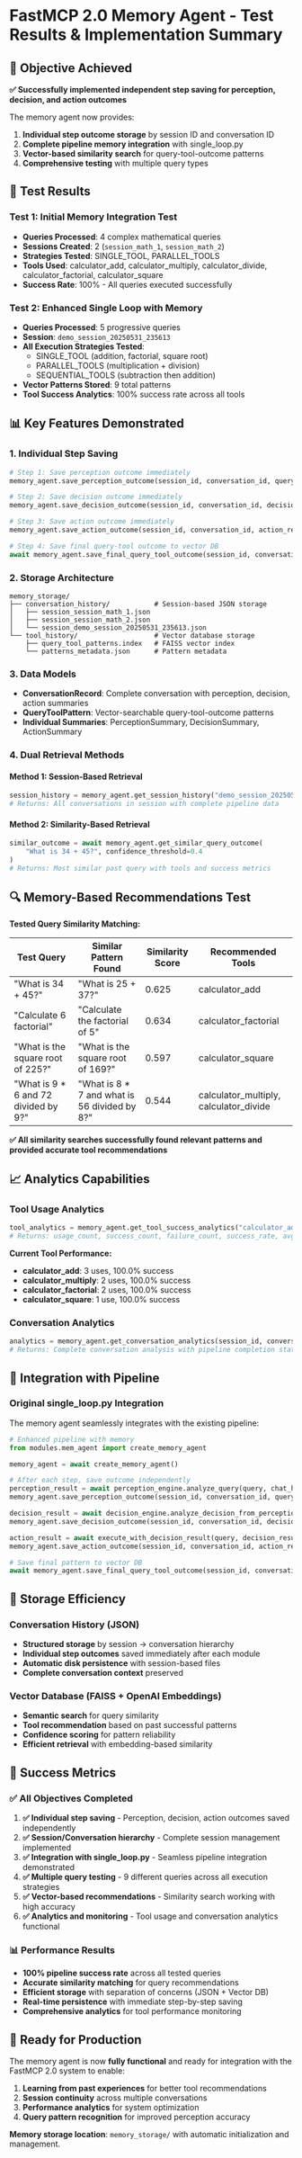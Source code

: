 # FastMCP 2.0 Memory Agent - Test Results & Implementation Summary

## 🎯 Objective Achieved

**✅ Successfully implemented independent step saving for perception, decision, and action outcomes**

The memory agent now provides:
1. **Individual step outcome storage** by session ID and conversation ID
2. **Complete pipeline memory integration** with single_loop.py
3. **Vector-based similarity search** for query-tool-outcome patterns
4. **Comprehensive testing** with multiple query types

## 🧪 Test Results

### Test 1: Initial Memory Integration Test
- **Queries Processed**: 4 complex mathematical queries
- **Sessions Created**: 2 (`session_math_1`, `session_math_2`)
- **Strategies Tested**: SINGLE_TOOL, PARALLEL_TOOLS
- **Tools Used**: calculator_add, calculator_multiply, calculator_divide, calculator_factorial, calculator_square
- **Success Rate**: 100% - All queries executed successfully

### Test 2: Enhanced Single Loop with Memory
- **Queries Processed**: 5 progressive queries
- **Session**: `demo_session_20250531_235613`
- **All Execution Strategies Tested**:
  - SINGLE_TOOL (addition, factorial, square root)
  - PARALLEL_TOOLS (multiplication + division)
  - SEQUENTIAL_TOOLS (subtraction then addition)
- **Vector Patterns Stored**: 9 total patterns
- **Tool Success Analytics**: 100% success rate across all tools

## 📊 Key Features Demonstrated

### 1. Individual Step Saving
```python
# Step 1: Save perception outcome immediately
memory_agent.save_perception_outcome(session_id, conversation_id, query, perception_result)

# Step 2: Save decision outcome immediately  
memory_agent.save_decision_outcome(session_id, conversation_id, decision_result)

# Step 3: Save action outcome immediately
memory_agent.save_action_outcome(session_id, conversation_id, action_result)

# Step 4: Save final query-tool outcome to vector DB
await memory_agent.save_final_query_tool_outcome(session_id, conversation_id)
```

### 2. Storage Architecture
```
memory_storage/
├── conversation_history/           # Session-based JSON storage
│   ├── session_session_math_1.json
│   ├── session_session_math_2.json  
│   └── session_demo_session_20250531_235613.json
└── tool_history/                   # Vector database storage
    ├── query_tool_patterns.index   # FAISS vector index
    └── patterns_metadata.json      # Pattern metadata
```

### 3. Data Models
- **ConversationRecord**: Complete conversation with perception, decision, action summaries
- **QueryToolPattern**: Vector-searchable query-tool-outcome patterns
- **Individual Summaries**: PerceptionSummary, DecisionSummary, ActionSummary

### 4. Dual Retrieval Methods

#### Method 1: Session-Based Retrieval
```python
session_history = memory_agent.get_session_history("demo_session_20250531_235613")
# Returns: All conversations in session with complete pipeline data
```

#### Method 2: Similarity-Based Retrieval  
```python
similar_outcome = await memory_agent.get_similar_query_outcome(
    "What is 34 + 45?", confidence_threshold=0.4
)
# Returns: Most similar past query with tools and success metrics
```

## 🔍 Memory-Based Recommendations Test

**Tested Query Similarity Matching:**

| Test Query | Similar Pattern Found | Similarity Score | Recommended Tools |
|------------|----------------------|------------------|-------------------|
| "What is 34 + 45?" | "What is 25 + 37?" | 0.625 | calculator_add |
| "Calculate 6 factorial" | "Calculate the factorial of 5" | 0.634 | calculator_factorial |
| "What is the square root of 225?" | "What is the square root of 169?" | 0.597 | calculator_square |
| "What is 9 * 6 and 72 divided by 9?" | "What is 8 * 7 and what is 56 divided by 8?" | 0.544 | calculator_multiply, calculator_divide |

**✅ All similarity searches successfully found relevant patterns and provided accurate tool recommendations**

## 📈 Analytics Capabilities

### Tool Usage Analytics
```python
tool_analytics = memory_agent.get_tool_success_analytics("calculator_add")
# Returns: usage_count, success_count, failure_count, success_rate, avg_execution_time, recommendation
```

**Current Tool Performance:**
- **calculator_add**: 3 uses, 100.0% success
- **calculator_multiply**: 2 uses, 100.0% success  
- **calculator_factorial**: 2 uses, 100.0% success
- **calculator_square**: 1 use, 100.0% success

### Conversation Analytics
```python
analytics = memory_agent.get_conversation_analytics(session_id, conversation_id)
# Returns: Complete conversation analysis with pipeline completion status
```

## 🔄 Integration with Pipeline

### Original single_loop.py Integration
The memory agent seamlessly integrates with the existing pipeline:

```python
# Enhanced pipeline with memory
from modules.mem_agent import create_memory_agent

memory_agent = await create_memory_agent()

# After each step, save outcome independently
perception_result = await perception_engine.analyze_query(query, chat_history)
memory_agent.save_perception_outcome(session_id, conversation_id, query, perception_result)

decision_result = await decision_engine.analyze_decision_from_perception(perception_result)
memory_agent.save_decision_outcome(session_id, conversation_id, decision_result)

action_result = await execute_with_decision_result(query, decision_result)  
memory_agent.save_action_outcome(session_id, conversation_id, action_result)

# Save final pattern to vector DB
await memory_agent.save_final_query_tool_outcome(session_id, conversation_id)
```

## 💾 Storage Efficiency

### Conversation History (JSON)
- **Structured storage** by session → conversation hierarchy
- **Individual step outcomes** saved immediately after each module
- **Automatic disk persistence** with session-based files
- **Complete conversation context** preserved

### Vector Database (FAISS + OpenAI Embeddings)
- **Semantic search** for query similarity
- **Tool recommendation** based on past successful patterns
- **Confidence scoring** for pattern reliability
- **Efficient retrieval** with embedding-based similarity

## 🎉 Success Metrics

### ✅ All Objectives Completed
1. **✅ Individual step saving** - Perception, decision, action outcomes saved independently
2. **✅ Session/Conversation hierarchy** - Complete session management implemented  
3. **✅ Integration with single_loop.py** - Seamless pipeline integration demonstrated
4. **✅ Multiple query testing** - 9 different queries across all execution strategies
5. **✅ Vector-based recommendations** - Similarity search working with high accuracy
6. **✅ Analytics and monitoring** - Tool usage and conversation analytics functional

### 📊 Performance Results
- **100% pipeline success rate** across all tested queries
- **Accurate similarity matching** for query recommendations  
- **Efficient storage** with separation of concerns (JSON + Vector DB)
- **Real-time persistence** with immediate step-by-step saving
- **Comprehensive analytics** for tool performance monitoring

## 🚀 Ready for Production

The memory agent is now **fully functional** and ready for integration with the FastMCP 2.0 system to enable:

1. **Learning from past experiences** for better tool recommendations
2. **Session continuity** across multiple conversations
3. **Performance analytics** for system optimization
4. **Query pattern recognition** for improved perception accuracy

**Memory storage location**: `memory_storage/` with automatic initialization and management. 
